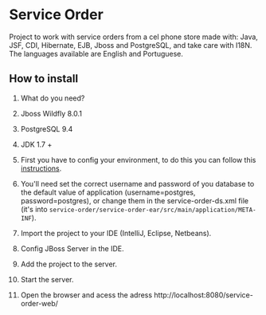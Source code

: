# Service Order
Project to work with service orders from a cel phone store made with: Java, JSF, CDI, Hibernate, EJB, Jboss and PostgreSQL, and take care with I18N. The languages available are English and Portuguese.

## How to install

1. What do you need?

  1. Jboss Wildfly 8.0.1
  2. PostgreSQL 9.4
  3. JDK 1.7 +

2. First you have to config your environment, to do this you can follow this [instructions](https://github.com/CodeShareEducation/java-service-order/blob/master/how-to-config-data-source-wildfly.md).

3. You'll need set the correct username and password of you database to the default value of application (username=postgres, password=postgres), or change them in the service-order-ds.xml file (it's into `service-order/service-order-ear/src/main/application/META-INF`).

4. Import the project to your IDE (IntelliJ, Eclipse, Netbeans).

5. Config JBoss Server in the IDE.

6. Add the project to the server.

7. Start the server.

8. Open the browser and acess the adress http://localhost:8080/service-order-web/
